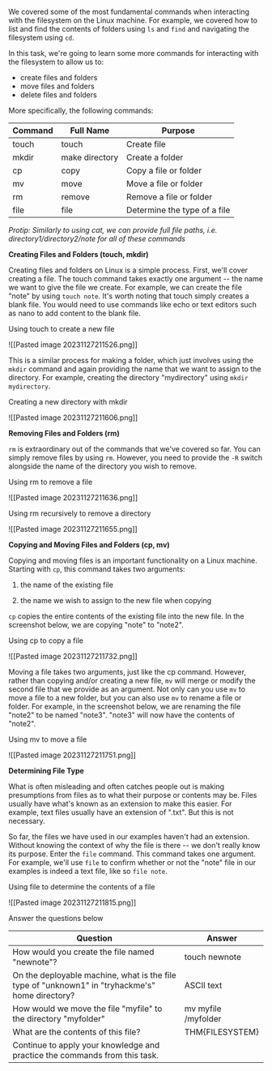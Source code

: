 We covered some of the most fundamental commands when interacting with the filesystem on the Linux machine. For example, we covered how to list and find the contents of folders using `ls` and `find` and navigating the filesystem using `cd`. 

In this task, we're going to learn some more commands for interacting with the filesystem to allow us to:

- create files and folders
- move files and folders
- delete files and folders

More specifically, the following commands:

| Command | Full Name      | Purpose                      |
| ------- | -------------- | ---------------------------- |
| touch   | touch          | Create file                  |
| mkdir   | make directory | Create a folder              |
| cp      | copy           | Copy a file or folder        |
| mv      | move           | Move a file or folder        |
| rm      | remove         | Remove a file or folder      |
| file    | file           | Determine the type of a file |

_Protip: Similarly to using cat, we can provide full file paths, i.e. directory1/directory2/note for all of these commands_

  

**Creating Files and Folders (touch, mkdir)**

Creating files and folders on Linux is a simple process. First, we'll cover creating a file. The touch command takes exactly one argument -- the name we want to give the file we create. For example, we can create the file "note" by using `touch note`. It's worth noting that touch simply creates a blank file. You would need to use commands like echo or text editors such as nano to add content to the blank file.

Using touch to create a new file

![[Pasted image 20231127211526.png]]


This is a similar process for making a folder, which just involves using the `mkdir` command and again providing the name that we want to assign to the directory. For example, creating the directory "mydirectory" using `mkdir mydirectory`.

Creating a new directory with mkdir

![[Pasted image 20231127211606.png]]


  

**Removing Files and Folders (rm)**

`rm` is extraordinary out of the commands that we've covered so far. You can simply remove files by using `rm`. However, you need to provide the `-R` switch alongside the name of the directory you wish to remove.

Using rm to remove a file

![[Pasted image 20231127211636.png]]



Using rm recursively to remove a directory

![[Pasted image 20231127211655.png]]



**Copying and Moving Files and Folders (cp, mv)**

Copying and moving files is an important functionality on a Linux machine. Starting with `cp`, this command takes two arguments:

1. the name of the existing file

2. the name we wish to assign to the new file when copying

`cp` copies the entire contents of the existing file into the new file. In the screenshot below, we are copying "note" to "note2".

Using cp to copy a file

![[Pasted image 20231127211732.png]]



Moving a file takes two arguments, just like the cp command. However, rather than copying and/or creating a new file, `mv` will merge or modify the second file that we provide as an argument. Not only can you use `mv` to move a file to a new folder, but you can also use `mv` to rename a file or folder. For example, in the screenshot below, we are renaming the file "note2" to be named "note3". "note3" will now have the contents of "note2". 

Using mv to move a file

![[Pasted image 20231127211751.png]]

  

**Determining File Type**

What is often misleading and often catches people out is making presumptions from files as to what their purpose or contents may be. Files usually have what's known as an extension to make this easier. For example, text files usually have an extension of ".txt". But this is not necessary.

So far, the files we have used in our examples haven't had an extension. Without knowing the context of why the file is there -- we don't really know its purpose. Enter the `file` command. This command takes one argument. For example, we'll use `file` to confirm whether or not the "note" file in our examples is indeed a text file, like so `file note`.

Using file to determine the contents of a file

![[Pasted image 20231127211815.png]]


Answer the questions below

| Question                                                                                        | Answer              |
| ----------------------------------------------------------------------------------------------- | ------------------- |
| How would you create the file named "newnote"?                                                  | touch newnote       |
| On the deployable machine, what is the file type of "unknown1" in "tryhackme's" home directory? | ASCII text          |
| How would we move the file "myfile" to the directory "myfolder"                                 | mv myfile /myfolder |
| What are the contents of this file?                                                             | THM{FILESYSTEM}                    |
| Continue to apply your knowledge and practice the commands from this task.                      |                     |
